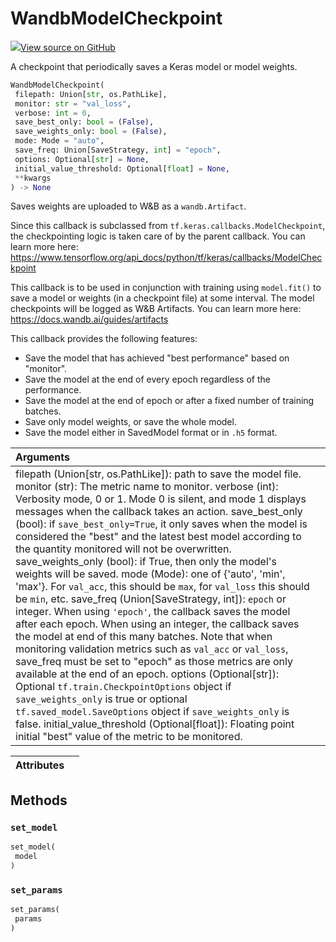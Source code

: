 # WandbModelCheckpoint



[![](https://www.tensorflow.org/images/GitHub-Mark-32px.png)View source on GitHub](https://www.github.com/wandb/client/tree/c4726707ed83ebb270a2cf84c4fd17b8684ff699/wandb/integration/keras/callbacks/model_checkpoint.py#L27-L196)



A checkpoint that periodically saves a Keras model or model weights.

```python
WandbModelCheckpoint(
 filepath: Union[str, os.PathLike],
 monitor: str = "val_loss",
 verbose: int = 0,
 save_best_only: bool = (False),
 save_weights_only: bool = (False),
 mode: Mode = "auto",
 save_freq: Union[SaveStrategy, int] = "epoch",
 options: Optional[str] = None,
 initial_value_threshold: Optional[float] = None,
 **kwargs
) -> None
```




Saves weights are uploaded to W&B as a `wandb.Artifact`.

Since this callback is subclassed from `tf.keras.callbacks.ModelCheckpoint`, the
checkpointing logic is taken care of by the parent callback. You can learn more
here: https://www.tensorflow.org/api_docs/python/tf/keras/callbacks/ModelCheckpoint

This callback is to be used in conjunction with training using `model.fit()` to save
a model or weights (in a checkpoint file) at some interval. The model checkpoints
will be logged as W&B Artifacts. You can learn more here:
https://docs.wandb.ai/guides/artifacts

This callback provides the following features:
 - Save the model that has achieved "best performance" based on "monitor".
 - Save the model at the end of every epoch regardless of the performance.
 - Save the model at the end of epoch or after a fixed number of training batches.
 - Save only model weights, or save the whole model.
 - Save the model either in SavedModel format or in `.h5` format.

| Arguments | |
| :--- | :--- |
| filepath (Union[str, os.PathLike]): path to save the model file. monitor (str): The metric name to monitor. verbose (int): Verbosity mode, 0 or 1. Mode 0 is silent, and mode 1 displays messages when the callback takes an action. save_best_only (bool): if `save_best_only=True`, it only saves when the model is considered the "best" and the latest best model according to the quantity monitored will not be overwritten. save_weights_only (bool): if True, then only the model's weights will be saved. mode (Mode): one of {'auto', 'min', 'max'}. For `val_acc`, this should be `max`, for `val_loss` this should be `min`, etc. save_freq (Union[SaveStrategy, int]): `epoch` or integer. When using `'epoch'`, the callback saves the model after each epoch. When using an integer, the callback saves the model at end of this many batches. Note that when monitoring validation metrics such as `val_acc` or `val_loss`, save_freq must be set to "epoch" as those metrics are only available at the end of an epoch. options (Optional[str]): Optional `tf.train.CheckpointOptions` object if `save_weights_only` is true or optional `tf.saved_model.SaveOptions` object if `save_weights_only` is false. initial_value_threshold (Optional[float]): Floating point initial "best" value of the metric to be monitored. |





| Attributes | |
| :--- | :--- |



## Methods

### `set_model`



```python
set_model(
 model
)
```




### `set_params`



```python
set_params(
 params
)
```







